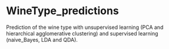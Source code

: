 # WineType_predictions
 Prediction of the wine type with unsupervised learning (PCA and hierarchical agglomerative clustering) and supervised learning (naive_Bayes, LDA and QDA).
